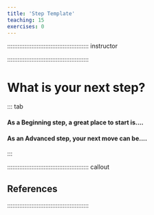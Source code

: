 ```yaml
---
title: 'Step Template'
teaching: 15
exercises: 0
---
```



::::::::::::::::::::::::::::::::::::::::::::::: instructor


::::::::::::::::::::::::::::::::::::::::::::::: 


# What is your next step?

::: tab 

#### As a Beginning step, a great place to start is....



#### As an Advanced step, your next move can be....

:::



::::::::::::::::::::::::::::::::::::::::::::::: callout

## References


:::::::::::::::::::::::::::::::::::::::::::::::
